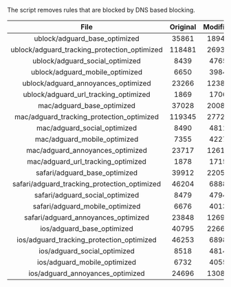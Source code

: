The script removes rules that are blocked by DNS based blocking.


| File | Original | Modified |
|:----:|:-----:|:-----:|
| ublock/adguard_base_optimized | 35861 | 18940 |
| ublock/adguard_tracking_protection_optimized | 118481 | 26938 |
| ublock/adguard_social_optimized | 8439 | 4765 |
| ublock/adguard_mobile_optimized | 6650 | 3984 |
| ublock/adguard_annoyances_optimized | 23266 | 12385 |
| ublock/adguard_url_tracking_optimized | 1869 | 1706 |
| mac/adguard_base_optimized | 37028 | 20089 |
| mac/adguard_tracking_protection_optimized | 119345 | 27720 |
| mac/adguard_social_optimized | 8490 | 4811 |
| mac/adguard_mobile_optimized | 7355 | 4227 |
| mac/adguard_annoyances_optimized | 23717 | 12617 |
| mac/adguard_url_tracking_optimized | 1878 | 1715 |
| safari/adguard_base_optimized | 39912 | 22050 |
| safari/adguard_tracking_protection_optimized | 46204 | 6888 |
| safari/adguard_social_optimized | 8479 | 4794 |
| safari/adguard_mobile_optimized | 6676 | 4013 |
| safari/adguard_annoyances_optimized | 23848 | 12696 |
| ios/adguard_base_optimized | 40795 | 22667 |
| ios/adguard_tracking_protection_optimized | 46253 | 6898 |
| ios/adguard_social_optimized | 8518 | 4814 |
| ios/adguard_mobile_optimized | 6732 | 4055 |
| ios/adguard_annoyances_optimized | 24696 | 13088 |